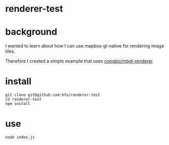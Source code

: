 # renderer-test
# background
I wanted to learn about how I can use mapbox-gl-native for rendering image tiles.

Therefore I created a simple example that uses [consbio/mbgl-renderer](https://github.com/consbio/mbgl-renderer).

# install
```console
git clone git@github.com:hfu/renderer-test
cd renderer-test
npm install
```

# use
```console
node index.js
```

